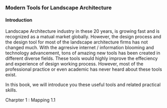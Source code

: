 ### Modern Tools for Landscape Architecture

#### Introduction
Landscape Architecture industry in these 20 years, is growing fast and is recognized as a matual market globally. However, the design process and the design tool for most of the landscape architecture firms has not changed much. With the agrresive internet / information blooming and technology advancement, tons of amazing new tools has been created in different diverse fields. These tools would highly improve the effeciency and experience of design working process. However, most of the professional practice or even academic has never heard about these tools exist. 

In this book, we will introduce you these useful tools and related practical skills.

Charpter 1 : Mapping
	1.1 
